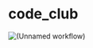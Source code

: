 # code_club

![(Unnamed workflow)](https://github.com/riffomonas/code_club/workflows/(Unnamed%20workflow)/badge.svg)
